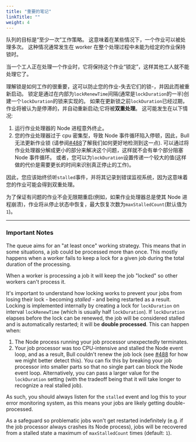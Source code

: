 ```yaml
---
title: "重要的笔记"
linkTitle: ""
weight: 4
---
```


队列的目标是“至少一次”工作策略。
这意味着在某些情况下，一个作业可以被处理多次。
这种情况通常发生在 worker 在整个处理过程中未能为给定的作业保持锁时。

当一个工人正在处理一个作业时，它将保持这个作业“锁定”，这样其他工人就不能处理它了。

理解锁是如何工作的很重要，这可以防止您的作业-失去它们的锁-，并因此而被重新启动。
锁定是通过在内部为`lockRenewTime`间隔(通常是`lockDuration`的一半)创建一个`lockDuration`的锁来实现的。
如果在更新锁之前`lockDuration`已经过期，作业将被认为是停滞的，并自动重新启动;它将被**双重处理**。
这可能发生在以下情况:

1. 运行作业处理器的 Node 进程意外终止。
2. 您的作业处理器过于 cpu 密集型，导致 Node 事件循环陷入停顿，因此，Bull 无法更新作业锁 (请参阅[#488](https://github.com/OptimalBits/bull/issues/488)了解我们如何更好地检测到这一点).
   可以通过将作业处理器分解成更小的部分来解决这个问题，这样就不会有单个部分阻塞 Node 事件循环。
   或者，您可以为`lockDuration`设置传递一个较大的值(这样做的代价是需要更长的时间来识别真正停止的工作)。

因此，您应该始终侦听`stalled`事件，并将其记录到错误监视系统，因为这意味着您的作业可能会得到双重处理。

为了保证有问题的作业不会无限期重启(例如，如果作业处理器总是使其 Node 进程崩溃)，作业将从停止状态中恢复，最大恢复次数为`maxStalledCount`(默认值为`1`)。

---

### Important Notes

The queue aims for an "at least once" working strategy. This means that in some situations, a job
could be processed more than once. This mostly happens when a worker fails to keep a lock
for a given job during the total duration of the processing.

When a worker is processing a job it will keep the job "locked" so other workers can't process it.

It's important to understand how locking works to prevent your jobs from losing their lock - becoming _stalled_ -
and being restarted as a result. Locking is implemented internally by creating a lock for `lockDuration` on interval
`lockRenewTime` (which is usually half `lockDuration`). If `lockDuration` elapses before the lock can be renewed,
the job will be considered stalled and is automatically restarted; it will be **double processed**. This can happen when:

1. The Node process running your job processor unexpectedly terminates.
2. Your job processor was too CPU-intensive and stalled the Node event loop, and as a result, Bull couldn't renew the job lock (see [#488](https://github.com/OptimalBits/bull/issues/488) for how we might better detect this). You can fix this by breaking your job processor into smaller parts so that no single part can block the Node event loop. Alternatively, you can pass a larger value for the `lockDuration` setting (with the tradeoff being that it will take longer to recognize a real stalled job).

As such, you should always listen for the `stalled` event and log this to your error monitoring system, as this means your jobs are likely getting double-processed.

As a safeguard so problematic jobs won't get restarted indefinitely (e.g. if the job processor always crashes its Node process), jobs will be recovered from a stalled state a maximum of `maxStalledCount` times (default: `1`).
